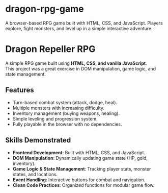 # dragon-rpg-game
A browser-based RPG game built with HTML, CSS, and JavaScript. Players explore, fight monsters, and level up in a simple interactive adventure.


# Dragon Repeller RPG

A simple RPG game built using **HTML, CSS, and vanilla JavaScript**.  
This project was a great exercise in DOM manipulation, game logic, and state management.

## Features
- Turn-based combat system (attack, dodge, heal).
- Multiple monsters with increasing difficulty.
- Inventory management (buying weapons, healing).
- Simple leveling and progression system.
- Fully playable in the browser with no dependencies.

## Skills Demonstrated
- **Frontend Development**: Built with HTML, CSS, and JavaScript.
- **DOM Manipulation**: Dynamically updating game state (HP, gold, inventory).
- **Game Logic & State Management**: Tracking player stats, monster states, and locations.
- **Event Handling**: Interactive buttons for combat and navigation.
- **Clean Code Practices**: Organized functions for modular game flow.




